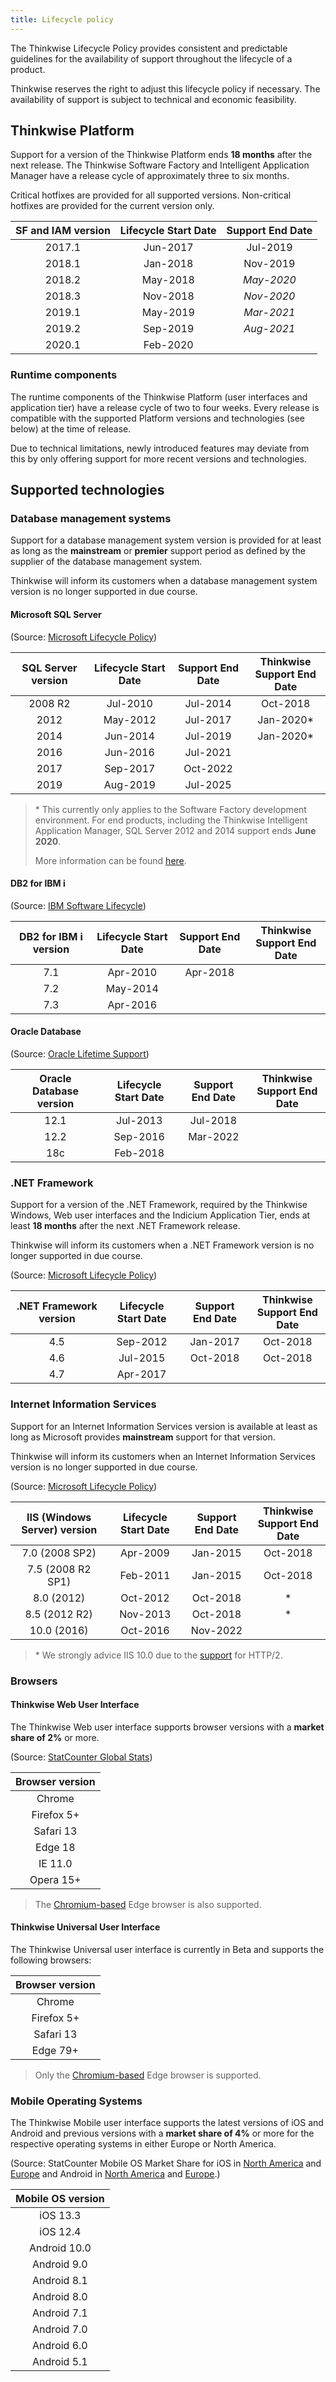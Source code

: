 ```yaml
---
title: Lifecycle policy
---
```


The Thinkwise Lifecycle Policy provides consistent and predictable guidelines for the availability of support throughout the lifecycle of a product.

Thinkwise reserves the right to adjust this lifecycle policy if necessary. The availability of support is subject to technical and economic feasibility.

## Thinkwise Platform

Support for a version of the Thinkwise Platform ends **18 months** after the next release. The Thinkwise Software Factory and Intelligent Application Manager have a release cycle of approximately three to six months.

Critical hotfixes are provided for all supported versions. Non-critical hotfixes are provided for the current version only.

| **SF and IAM version** | **Lifecycle Start Date** | **Support End Date** |
| :--------------------: | :----------------------: | :------------------: |
|         2017.1         |         Jun-2017         |       Jul-2019       |
|         2018.1         |         Jan-2018         |       Nov-2019       |
|         2018.2         |         May-2018         |      _May-2020_      |
|         2018.3         |         Nov-2018         |      _Nov-2020_      |
|         2019.1         |         May-2019         |      _Mar-2021_      |
|         2019.2         |         Sep-2019         |      _Aug-2021_      |
|         2020.1         |         Feb-2020         |                      |

### Runtime components

The runtime components of the Thinkwise Platform (user interfaces and application tier) have a release cycle of two to four weeks. Every release is compatible with the supported Platform versions and technologies (see below) at the time of release.

Due to technical limitations, newly introduced features may deviate from this by only offering support for more recent versions and technologies.

## Supported technologies

### Database management systems

Support for a database management system version is provided for at least as long as the **mainstream** or **premier** support period as defined by the supplier of the database management system.

Thinkwise will inform its customers when a database management system version is no longer supported in due course.

#### Microsoft SQL Server

(Source: [Microsoft Lifecycle Policy](https://support.microsoft.com/en-us/hub/4095338/microsoft-lifecycle-policy))

| **SQL Server version** | **Lifecycle Start Date** | **Support End Date** | Thinkwise<br>Support End Date |
| :--------------------: | :----------------------: | :------------------: | :---------------------------: |
|        2008 R2         |         Jul-2010         |       Jul-2014       |           Oct-2018            |
|          2012          |         May-2012         |       Jul-2017       |          Jan-2020\*           |
|          2014          |         Jun-2014         |       Jul-2019       |          Jan-2020\*           |
|          2016          |         Jun-2016         |       Jul-2021       |                               |
|          2017          |         Sep-2017         |       Oct-2022       |                               |
|          2019          |         Aug-2019         |       Jul-2025       |                               |

> \* This currently only applies to the Software Factory development environment.
> For end products, including the Thinkwise Intelligent Application Manager, SQL Server 2012 and 2014 support ends **June 2020**.
>
> More information can be found [here](https://community.thinkwisesoftware.com/blogs-21/end-of-sql-server-2012-2014-support-820).

#### DB2 for IBM i

(Source: [IBM Software Lifecycle](https://www-01.ibm.com/software/support/lifecycleapp/PLCSearch.wss?q=%22ibm+i%22))

| **DB2 for IBM i version** | **Lifecycle Start Date** | **Support End Date** | Thinkwise<br>Support End Date |
| :-----------------------: | :----------------------: | :------------------: | :---------------------------: |
|            7.1            |         Apr-2010         |       Apr-2018       |                               |
|            7.2            |         May-2014         |                      |                               |
|            7.3            |         Apr-2016         |                      |                               |

#### Oracle Database

(Source: [Oracle Lifetime Support](http://www.oracle.com/us/support/library/lsp-tech-chart-069290.pdf))

| **Oracle Database version** | **Lifecycle Start Date** | **Support End Date** | Thinkwise<br>Support End Date |
| :-------------------------: | :----------------------: | :------------------: | :---------------------------: |
|            12.1             |         Jul-2013         |       Jul-2018       |                               |
|            12.2             |         Sep-2016         |       Mar-2022       |                               |
|             18c             |         Feb-2018         |                      |                               |

### .NET Framework

Support for a version of the .NET Framework, required by the Thinkwise Windows, Web user interfaces and the Indicium Application Tier, ends at least **18 months** after the next .NET Framework release.

Thinkwise will inform its customers when a .NET Framework version is no longer supported in due course.

(Source: [Microsoft Lifecycle Policy](https://support.microsoft.com/en-us/hub/4095338/microsoft-lifecycle-policy))

| **.NET Framework version** | **Lifecycle Start Date** | **Support End Date** | Thinkwise<br>Support End Date |
| :------------------------: | :----------------------: | :------------------: | :---------------------------: |
|            4.5             |         Sep-2012         |       Jan-2017       |           Oct-2018            |
|            4.6             |         Jul-2015         |       Oct-2018       |           Oct-2018            |
|            4.7             |         Apr-2017         |                      |                               |

### Internet Information Services

Support for an Internet Information Services version is available at least as long as Microsoft provides **mainstream** support for that version.

Thinkwise will inform its customers when an Internet Information Services version is no longer supported in due course.

(Source: [Microsoft Lifecycle Policy](https://support.microsoft.com/en-us/hub/4095338/microsoft-lifecycle-policy))

| **IIS (Windows Server) version** | **Lifecycle Start Date** | **Support End Date** | Thinkwise<br>Support End Date |
| :------------------------------: | :----------------------: | :------------------: | :---------------------------: |
|          7.0 (2008 SP2)          |         Apr-2009         |       Jan-2015       |           Oct-2018            |
|        7.5 (2008 R2 SP1)         |         Feb-2011         |       Jan-2015       |           Oct-2018            |
|            8.0 (2012)            |         Oct-2012         |       Oct-2018       |              \*               |
|          8.5 (2012 R2)           |         Nov-2013         |       Oct-2018       |              \*               |
|           10.0 (2016)            |         Oct-2016         |       Nov-2022       |                               |

> \* We strongly advice IIS 10.0 due to the [support](https://docs.microsoft.com/en-us/iis/get-started/whats-new-in-iis-10/http2-on-iis) for HTTP/2.

### Browsers

#### Thinkwise Web User Interface

The Thinkwise Web user interface supports browser versions with a **market share of 2%** or more.

(Source: [StatCounter Global Stats](http://gs.statcounter.com/browser-version-partially-combined-market-share/desktop/worldwide/#monthly-202002-202002-bar))

| **Browser version** |
| :-----------------: |
|       Chrome        |
|     Firefox 5+      |
|      Safari 13      |
|       Edge 18       |
|       IE 11.0       |
|      Opera 15+      |

> The [Chromium-based](https://www.microsoft.com/en-us/edge) Edge browser is also supported.

#### Thinkwise Universal User Interface

The Thinkwise Universal user interface is currently in Beta and supports the following browsers:

| **Browser version** |
| :-----------------: |
|       Chrome        |
|     Firefox 5+      |
|      Safari 13      |
|      Edge 79+       |

> Only the [Chromium-based](https://www.microsoft.com/en-us/edge) Edge browser is supported.

### Mobile Operating Systems

The Thinkwise Mobile user interface supports the latest versions of iOS and Android and previous versions with a **market share of 4%** or more
for the respective operating systems in either Europe or North America.

(Source: StatCounter Mobile OS Market Share for iOS in
[North America](https://gs.statcounter.com/ios-version-market-share/mobile-tablet/north-america/#monthly-202002-202002-bar)
and [Europe](https://gs.statcounter.com/android-version-market-share/mobile-tablet/north-america/#monthly-202002-202002-bar)
and Android in
[North America](https://gs.statcounter.com/android-version-market-share/mobile-tablet/north-america/#monthly-202002-202002-bar)
and [Europe](https://gs.statcounter.com/android-version-market-share/mobile-tablet/europe/#monthly-202002-202002-bar).)

| **Mobile OS version** |
| :-------------------: |
|       iOS 13.3        |
|       iOS 12.4        |
|     Android 10.0      |
|      Android 9.0      |
|      Android 8.1      |
|      Android 8.0      |
|      Android 7.1      |
|      Android 7.0      |
|      Android 6.0      |
|      Android 5.1      |
